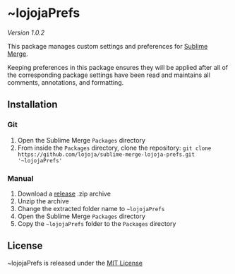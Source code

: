 ~lojojaPrefs
============

*Version 1.0.2*

This package manages custom settings and preferences for [Sublime Merge](https://www.sublimemerge.com).

Keeping preferences in this package ensures they will be applied after all of the corresponding package
settings have been read and maintains all comments, annotations, and formatting.

Installation
------------
### Git
1. Open the Sublime Merge `Packages` directory
2. From inside the `Packages` directory, clone the repository:
`git clone https://github.com/lojoja/sublime-merge-lojoja-prefs.git '~lojojaPrefs'`


### Manual
1. Download a [release](https://github.com/lojoja/sublime-merge-lojoja-prefs/releases) .zip archive
2. Unzip the archive
3. Change the extracted folder name to `~lojojaPrefs`
4. Open the Sublime Merge `Packages` directory
5. Copy the `~lojojaPrefs` folder to the `Packages` directory

License
-------
~lojojaPrefs is released under the [MIT License](./LICENSE)
